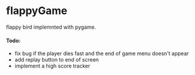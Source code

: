 # flappyGame
flappy bird implemnted with pygame. 
#### Todo: 
* fix bug if the player dies fast and the end of game menu doesn't appear
* add replay button to end of screen
* implement a high score tracker
